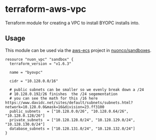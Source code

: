 # terraform-aws-vpc

Terraform module for creating a VPC to install BYOPC installs into.

## Usage

This module can be used via the [aws-ecs](github.com/nuonco/sandboxes/aws-ecs)
project in [nuonco/sandboxes](github.com/nuonco/sandboxes).

```hcl
resource "nuon_vpc" "sandbox" {
  terraform_version = "v1.6.3"

  name = "byovpc"

  cidr = "10.128.0.0/16"

  # public subnets can be smaller so we evenly break down a /24
  # 10.128.0.192/26 finishes  the /24 segementation
  # you can see the math for this /16 here https://www.davidc.net/sites/default/subnets/subnets.html?network=10.128.0.0&mask=16&division=23.ff3100
  public_subnets   = ["10.128.0.0/26", "10.128.0.64/26", "10.128.0.128/26"]
  private_subnets  = ["10.128.128.0/24", "10.128.129.0/24", "10.128.130.0/24"]
  database_subnets = ["10.128.131.0/24", "10.128.132.0/24"]
}
```
